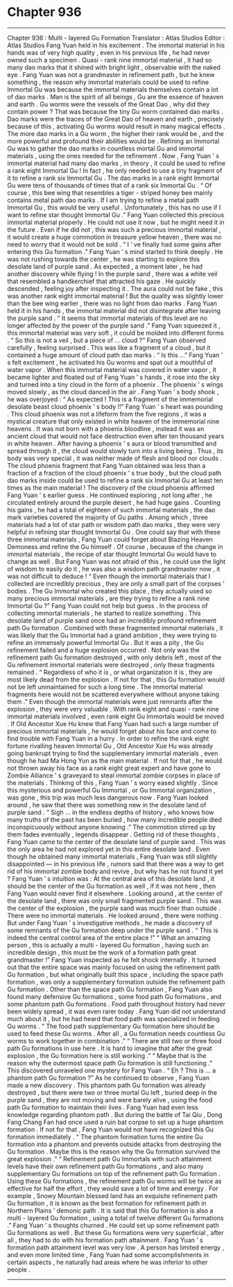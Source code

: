 
# Chapter 936


---

Chapter 936 : Multi - layered Gu Formation
Translator :
Atlas Studios
Editor :
Atlas Studios
Fang Yuan held in his excitement .
The immortal material in his hands was of very high quality , even in his previous life , he had never owned such a specimen .
Quasi - rank nine immortal material , it had so many dao marks that it shined with bright light , observable with the naked eye .
Fang Yuan was not a grandmaster in refinement path , but he knew something , the reason why immortal materials could be used to refine Immortal Gu was because the immortal materials themselves contain a lot of dao marks .
Man is the spirit of all beings , Gu are the essence of heaven and earth .
Gu worms were the vessels of the Great Dao , why did they contain power ? That was because the tiny Gu worm contained dao marks .
Dao marks were the traces of the Great Dao of heaven and earth , precisely because of this , activating Gu worms would result in many magical effects .
The more dao marks in a Gu worm , the higher their rank would be , and the more powerful and profound their abilities would be .
Refining an Immortal Gu was to gather the dao marks in countless mortal Gu and immortal materials , using the ones needed for the refinement .
Now , Fang Yuan ’ s immortal material had many dao marks , in theory , it could be used to refine a rank eight Immortal Gu !
In fact , he only needed to use a tiny fragment of it to refine a rank six Immortal Gu .
The dao marks in a rank eight Immortal Gu were tens of thousands of times that of a rank six Immortal Gu .
“ Of course , this bee wing that resembles a tiger - striped honey bee mainly contains metal path dao marks . If I am trying to refine a metal path Immortal Gu , this would be very useful . Unfortunately , this has no use if I want to refine star thought Immortal Gu .”
Fang Yuan collected this precious immortal material properly .
He could not use it now , but he might need it in the future .
Even if he did not , this was such a precious immortal material , it would create a huge commotion in treasure yellow heaven , there was no need to worry that it would not be sold .
“ I ’ ve finally had some gains after entering this Gu formation .”
Fang Yuan ’ s mind started to think deeply .
He was not rushing towards the center , he was starting to explore this desolate land of purple sand .
As expected , a moment later , he had another discovery while flying !
In the purple sand , there was a white veil that resembled a handkerchief that attracted his gaze .
He quickly descended , feeling joy after inspecting it .
The aura could not be fake , this was another rank eight immortal material !
But the quality was slightly lower than the bee wing earlier , there was no light from dao marks .
Fang Yuan held it in his hands , the immortal material did not disintegrate after leaving the purple sand .
“ It seems that immortal materials of this level are no longer affected by the power of the purple sand .”
Fang Yuan squeezed it , this immortal material was very soft , it could be molded into different forms .
“ So this is not a veil , but a piece of … cloud ?”
Fang Yuan observed carefully , feeling surprised .
This was like a fragment of a cloud , but it contained a huge amount of cloud path dao marks .
“ Is this …” Fang Yuan ’ s felt excitement , he activated his Gu worms and spat out a mouthful of water vapor .
When this immortal material was covered in water vapor , it became lighter and floated out of Fang Yuan ’ s hands , it rose into the sky and turned into a tiny cloud in the form of a phoenix . The phoenix ’ s wings moved slowly , as the cloud danced in the air .
Fang Yuan ’ s body shook , he was overjoyed : “ As expected ! This is a fragment of the immemorial desolate beast cloud phoenix ’ s body !!”
Fang Yuan ’ s heart was pounding .
This cloud phoenix was not a lifeform from the five regions , it was a mystical creature that only existed in white heaven of the immemorial nine heavens .
It was not born with a phoenix bloodline , instead it was an ancient cloud that would not face destruction even after ten thousand years in white heaven . After having a phoenix ’ s aura or blood transmitted and spread through it , the cloud would slowly turn into a living being .
Thus , its body was very special , it was neither made of flesh and blood nor clouds .
The cloud phoenix fragment that Fang Yuan obtained was less than a fraction of a fraction of the cloud phoenix ’ s true body , but the cloud path dao marks inside could be used to refine a rank six Immortal Gu at least ten times as the main material !
The discovery of the cloud phoenix affirmed Fang Yuan ’ s earlier guess .
He continued exploring , not long after , he circulated entirely around the purple desert , he had huge gains .
Counting his gains , he had a total of eighteen of such immortal materials , the dao mark varieties covered the majority of Gu paths . Among which , three materials had a lot of star path or wisdom path dao marks , they were very helpful in refining star thought Immortal Gu .
One could say that with these three immortal materials , Fang Yuan could forget about Blazing Heaven Demoness and refine the Gu himself .
Of course , because of the change in immortal materials , the recipe of star thought Immortal Gu would have to change as well . But Fang Yuan was not afraid of this , he could use the light of wisdom to easily do it , he was also a wisdom path grandmaster now , it was not difficult to deduce !
“ Even though the immortal materials that I collected are incredibly precious , they are only a small part of the corpses ’ bodies . The Gu Immortal who created this place , they actually used so many precious immortal materials , are they trying to refine a rank nine Immortal Gu ?”
Fang Yuan could not help but guess .
In the process of collecting immortal materials , he started to realize something .
This desolate land of purple sand once had an incredibly profound refinement path Gu formation .
Combined with these fragmented immortal materials , it was likely that the Gu Immortal had a grand ambition , they were trying to refine an immensely powerful Immortal Gu .
But it was a pity , the Gu refinement failed and a huge explosion occurred .
Not only was the refinement path Gu formation destroyed , with only debris left , most of the Gu refinement immortal materials were destroyed , only these fragments remained .
“ Regardless of who it is , or what organization it is , they are most likely dead from the explosion . If not for that , this Gu formation would not be left unmaintained for such a long time . The immortal material fragments here would not be scattered everywhere without anyone taking them .”
Even though the immortal materials were just remnants after the explosion , they were very valuable .
With rank eight and quasi - rank nine immortal materials involved , even rank eight Gu Immortals would be moved .
If Old Ancestor Xue Hu knew that Fang Yuan had such a large number of precious immortal materials , he would forget about his face and come to find trouble with Fang Yuan in a hurry .
In order to refine the rank eight fortune rivalling heaven Immortal Gu , Old Ancestor Xue Hu was already going bankrupt trying to find the supplementary immortal materials , even though he had Ma Hong Yun as the main material .
If not for that , he would not thrown away his face as a rank eight great expert and have gone to Zombie Alliance ’ s graveyard to steal immortal zombie corpses in place of the materials .
Thinking of this , Fang Yuan ’ s worry eased slightly .
Since this mysterious and powerful Gu Immortal , or Gu Immortal organization , was gone , this trip was much less dangerous now .
Fang Yuan looked around , he saw that there was something new in the desolate land of purple sand .
“ Sigh … in the endless depths of history , who knows how many truths of the past has been buried , how many incredible people died inconspicuously without anyone knowing .”
The commotion stirred up by them fades eventually , legends disappear .
Getting rid of these thoughts , Fang Yuan came to the center of the desolate land of purple sand .
This was the only area he had not explored yet in this entire desolate land .
Even though he obtained many immortal materials , Fang Yuan was still slightly disappointed — in his previous life , rumors said that there was a way to get rid of his immortal zombie body and revive , but why has he not found it yet ?
Fang Yuan ’ s intuition was : At the central area of this desolate land , it should be the center of the Gu formation as well , if it was not here , then Fang Yuan would never find it elsewhere .
Looking around , at the center of the desolate land , there was only small fragmented purple sand .
This was the center of the explosion , the purple sand was much finer than outside .
There were no immortal materials .
He looked around , there were nothing .
But under Fang Yuan ’ s investigative methods , he made a discovery of some remnants of the Gu formation deep under the purple sand .
“ This is indeed the central control area of the entire place !”
“ What an amazing person , this is actually a multi - layered Gu formation , having such an incredible design , this must be the work of a formation path great grandmaster !”
Fang Yuan inspected as he felt shock internally .
It turned out that the entire space was mainly focused on using the refinement path Gu formation , but what originally built this space , including the space path formation , was only a supplementary formation outside the refinement path Gu formation .
Other than the space path Gu formation , Fang Yuan also found many defensive Gu formations , some food path Gu formations , and some phantom path Gu formations .
Food path throughout history had never been widely spread , it was even rarer today .
Fang Yuan did not understand much about it , but he had heard that food path was specialized in feeding Gu worms .
“ The food path supplementary Gu formation here should be used to feed these Gu worms . After all , a Gu formation needs countless Gu worms to work together in combination .”
“ There are still two or three food path Gu formations in use here . It is hard to imagine that after the great explosion , the Gu formation here is still working .”
“ Maybe that is the reason why the outermost space path Gu formation is still functioning .”
This discovered unraveled one mystery for Fang Yuan .
“ Eh ? This is … a phantom path Gu formation ?” As he continued to observe , Fang Yuan made a new discovery .
This phantom path Gu formation was already destroyed , but there were two or three mortal Gu left , buried deep in the purple sand , they are not moving and were barely alive , using the food path Gu formation to maintain their lives .
Fang Yuan had even less knowledge regarding phantom path .
But during the battle of Tai Qiu , Dong Fang Chang Fan had once used a ruin bat corpse to set up a huge phantom formation .
If not for that , Fang Yuan would not have recognized this Gu formation immediately .
“ The phantom formation turns the entire Gu formation into a phantom and prevents outside attacks from destroying the Gu formation . Maybe this is the reason why the Gu formation survived the great explosion .”
“ Refinement path Gu Immortals with such attainment levels have their own refinement path Gu formations , and also many supplementary Gu formations on top of the refinement path Gu formation . Using these Gu formations , the refinement path Gu worms will be twice as effective for half the effort , they would save a lot of time and energy . For example , Snowy Mountain blessed land has an exquisite refinement path Gu formation , it is known as the best formation for refinement path in Northern Plains ’ demonic path . It is said that this Gu formation is also a multi - layered Gu formation , using a total of twelve different Gu formations .” Fang Yuan ’ s thoughts churned .
He could set up some refinement path Gu formations as well .
But these Gu formations were very superficial , after all , they had to do with his formation path attainment .
Fang Yuan ’ s formation path attainment level was very low .
A person has limited energy , and even more limited time , Fang Yuan had some accomplishments in certain aspects , he naturally had areas where he was inferior to other people .

---

